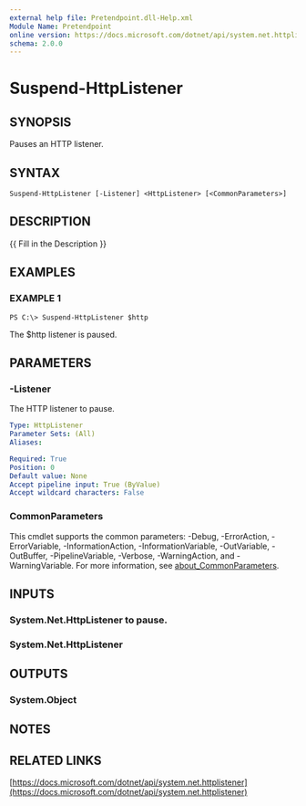 ```yaml
---
external help file: Pretendpoint.dll-Help.xml
Module Name: Pretendpoint
online version: https://docs.microsoft.com/dotnet/api/system.net.httplistener
schema: 2.0.0
---
```


# Suspend-HttpListener

## SYNOPSIS
Pauses an HTTP listener.

## SYNTAX

```
Suspend-HttpListener [-Listener] <HttpListener> [<CommonParameters>]
```

## DESCRIPTION
{{ Fill in the Description }}

## EXAMPLES

### EXAMPLE 1
```
PS C:\> Suspend-HttpListener $http
```

The $http listener is paused.

## PARAMETERS

### -Listener
The HTTP listener to pause.

```yaml
Type: HttpListener
Parameter Sets: (All)
Aliases:

Required: True
Position: 0
Default value: None
Accept pipeline input: True (ByValue)
Accept wildcard characters: False
```

### CommonParameters
This cmdlet supports the common parameters: -Debug, -ErrorAction, -ErrorVariable, -InformationAction, -InformationVariable, -OutVariable, -OutBuffer, -PipelineVariable, -Verbose, -WarningAction, and -WarningVariable. For more information, see [about_CommonParameters](http://go.microsoft.com/fwlink/?LinkID=113216).

## INPUTS

### System.Net.HttpListener to pause.
### System.Net.HttpListener

## OUTPUTS

### System.Object
## NOTES

## RELATED LINKS

[https://docs.microsoft.com/dotnet/api/system.net.httplistener](https://docs.microsoft.com/dotnet/api/system.net.httplistener)


